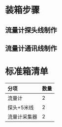 # 装箱步骤

## 流量计探头线制作

## 流量计通讯线制作

# 标准箱清单

| 分项 | 数量 |
| :--- | :--- |
| 流量计 | 2 |
| 探头+5米线 | 2 |
| 流量计采集器 | 2 |



